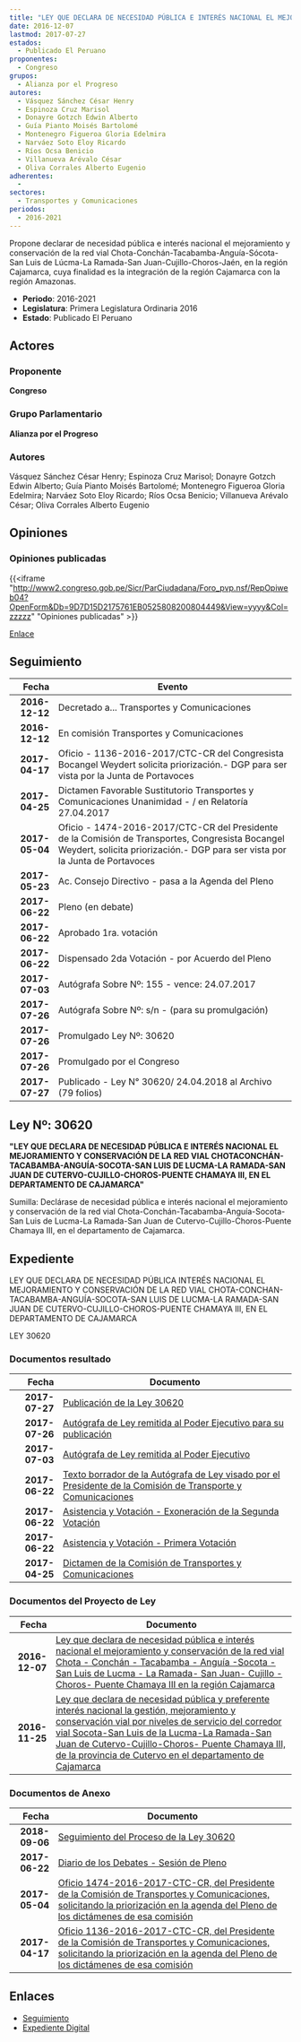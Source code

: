 ```yaml
---
title: "LEY QUE DECLARA DE NECESIDAD PÚBLICA E INTERÉS NACIONAL EL MEJORAMIENTO Y CONSERVACIÓN DE LA RED VIAL CHOTA-CONCHÁN-TACABAMBA-ANGUÍA-SOCOTA-SAN LUIS DE LÚCMA-LA RAMADA-SAN JUAN-CUJILLO-CHOROS-PUENTE CHAMAYA III EN LA REGIÓN CAJAMARCA"
date: 2016-12-07
lastmod: 2017-07-27
estados: 
  - Publicado El Peruano
proponentes: 
  - Congreso
grupos: 
  - Alianza por el Progreso
autores: 
  - Vásquez Sánchez César Henry
  - Espinoza Cruz Marisol
  - Donayre Gotzch Edwin Alberto
  - Guía Pianto Moisés Bartolomé
  - Montenegro Figueroa Gloria Edelmira
  - Narváez Soto Eloy Ricardo
  - Ríos Ocsa Benicio
  - Villanueva Arévalo César
  - Oliva Corrales Alberto Eugenio
adherentes: 
  - 
sectores: 
  - Transportes y Comunicaciones
periodos: 
  - 2016-2021
---
```


Propone declarar de necesidad pública e interés nacional el mejoramiento y conservación de la red vial Chota-Conchán-Tacabamba-Anguía-Sócota-San Luis de Lúcma-La Ramada-San Juan-Cujillo-Choros-Jaén, en la región Cajamarca, cuya finalidad es la integración de la región Cajamarca con la región Amazonas.

- **Periodo**: 2016-2021
- **Legislatura**: Primera Legislatura Ordinaria 2016
- **Estado**: Publicado El Peruano

## Actores

### Proponente

**Congreso**

### Grupo Parlamentario

**Alianza por el Progreso**

### Autores

Vásquez Sánchez César Henry; Espinoza Cruz Marisol; Donayre Gotzch Edwin Alberto; Guía Pianto Moisés Bartolomé; Montenegro Figueroa Gloria Edelmira; Narváez Soto Eloy Ricardo; Ríos Ocsa Benicio; Villanueva Arévalo César; Oliva Corrales Alberto Eugenio


## Opiniones

### Opiniones publicadas

{{<iframe "http://www2.congreso.gob.pe/Sicr/ParCiudadana/Foro_pvp.nsf/RepOpiweb04?OpenForm&Db=9D7D15D2175761EB0525808200804449&View=yyyy&Col=zzzzz" "Opiniones publicadas" >}}

[Enlace](http://www2.congreso.gob.pe/Sicr/ParCiudadana/Foro_pvp.nsf/RepOpiweb04?OpenForm&Db=9D7D15D2175761EB0525808200804449&View=yyyy&Col=zzzzz)

## Seguimiento

| Fecha | Evento |
|------:|--------|
| **2016-12-12** | Decretado a... Transportes y Comunicaciones|
| **2016-12-12** | En comisión Transportes y Comunicaciones|
| **2017-04-17** | Oficio - 1136-2016-2017/CTC-CR del Congresista Bocangel Weydert solicita priorización.- DGP para ser vista por la Junta de Portavoces|
| **2017-04-25** | Dictamen Favorable Sustitutorio Transportes y Comunicaciones Unanimidad - / en Relatoría 27.04.2017|
| **2017-05-04** | Oficio - 1474-2016-2017/CTC-CR del Presidente de la Comisión de Transportes, Congresista Bocangel Weydert, solicita priorización.- DGP para ser vista por la Junta de Portavoces|
| **2017-05-23** | Ac. Consejo Directivo - pasa a la Agenda del Pleno|
| **2017-06-22** | Pleno (en debate)|
| **2017-06-22** | Aprobado 1ra. votación|
| **2017-06-22** | Dispensado 2da Votación - por Acuerdo del Pleno|
| **2017-07-03** | Autógrafa Sobre Nº: 155 - vence: 24.07.2017|
| **2017-07-26** | Autógrafa Sobre Nº: s/n - (para su promulgación)|
| **2017-07-26** | Promulgado Ley Nº: 30620|
| **2017-07-26** | Promulgado por el Congreso|
| **2017-07-27** | Publicado - Ley N° 30620/ 24.04.2018 al Archivo (79 folios)|

## Ley Nº: 30620

**"LEY QUE DECLARA DE NECESIDAD PÚBLICA E INTERÉS NACIONAL EL MEJORAMIENTO Y CONSERVACIÓN DE LA RED VIAL CHOTACONCHÁN-TACABAMBA-ANGUÍA-SOCOTA-SAN LUIS DE LUCMA-LA RAMADA-SAN JUAN DE CUTERVO-CUJILLO-CHOROS-PUENTE CHAMAYA III, EN EL DEPARTAMENTO DE CAJAMARCA"**

Sumilla: Declárase de necesidad pública e interés nacional el mejoramiento y conservación de la red vial Chota-Conchán-Tacabamba-Anguía-Socota-San Luis de Lucma-La Ramada-San Juan de Cutervo-Cujillo-Choros-Puente Chamaya III, en el departamento de Cajamarca.


## Expediente

LEY QUE DECLARA DE NECESIDAD PÚBLICA INTERÉS NACIONAL EL MEJORAMIENTO Y CONSERVACIÓN DE LA RED VIAL CHOTA-CONCHAN-TACABAMBA-ANGUÍA-SOCOTA-SAN LUIS DE LUCMA-LA RAMADA-SAN JUAN DE CUTERVO-CUJILLO-CHOROS-PUENTE CHAMAYA III, EN EL DEPARTAMENTO DE CAJAMARCA

LEY 30620


### Documentos resultado

| Fecha | Documento |
|------:|--------|
| **2017-07-27** | [Publicación de la Ley 30620](http://www.leyes.congreso.gob.pe/Documentos/2016_2021/ADLP/Normas_Legales/30620-LEY.pdf) |
| **2017-07-26** | [Autógrafa de Ley remitida al Poder Ejecutivo para su publicación](http://www.leyes.congreso.gob.pe/Documentos/2016_2021/ADLP/Texto_Aprobado/AU0068520170726.pdf) |
| **2017-07-03** | [Autógrafa de Ley remitida al Poder Ejecutivo](http://www.leyes.congreso.gob.pe/Documentos/2016_2021/Autografas/Ley_y_de_Resolucion_Legislativa/AU0068520170703.PDF) |
| **2017-06-22** | [Texto borrador de la Autógrafa de Ley visado por el Presidente de la Comisión de Transporte y Comunicaciones](http://www.leyes.congreso.gob.pe/Documentos/2016_2021/Texto_Borrador_de_Autografa/BAU0068520170622.pdf) |
| **2017-06-22** | [Asistencia y Votación - Exoneración de la Segunda Votación](http://www.leyes.congreso.gob.pe/Documentos/2016_2021/Asistencia_y_Votacion/Proyectos_de_Ley/Exoneracion_de_Segunda_Votacion/ESV0068520170622.pdf) |
| **2017-06-22** | [Asistencia y Votación - Primera Votación](http://www.leyes.congreso.gob.pe/Documentos/2016_2021/Asistencia_y_Votacion/Proyectos_de_Ley/AV0068520170622..pdf) |
| **2017-04-25** | [Dictamen de la Comisión de Transportes y Comunicaciones](http://www.leyes.congreso.gob.pe/Documentos/2016_2021/Dictamenes/Proyectos_de_Ley/00685DC23MAY20170425..pdf) |

### Documentos del Proyecto de Ley

| Fecha | Documento |
|------:|--------|
| **2016-12-07** | [Ley que declara de necesidad pública e interés nacional el mejoramiento y conservación de la red vial Chota - Conchán - Tacabamba - Anguía -Socota - San Luis de Lucma - La Ramada- San Juan- Cujillo - Choros- Puente Chamaya III en la región Cajamarca](http://www.leyes.congreso.gob.pe/Documentos/2016_2021/Proyectos_de_Ley_y_de_Resoluciones_Legislativas/PL0074520161207.pdf) |
| **2016-11-25** | [Ley que declara de necesidad pública y preferente interés nacional la gestión, mejoramiento y conservación vial por niveles de servicio del corredor vial Socota-San Luis de la Lucma-La Ramada-San Juan de Cutervo-Cujillo-Choros- Puente Chamaya III, de la provincia de Cutervo en el departamento de Cajamarca](http://www.leyes.congreso.gob.pe/Documentos/2016_2021/Proyectos_de_Ley_y_de_Resoluciones_Legislativas/PL0068520161125.pdf) |

### Documentos de Anexo

| Fecha | Documento |
|------:|--------|
| **2018-09-06** | [Seguimiento del Proceso de la Ley 30620](http://www.leyes.congreso.gob.pe/Documentos/2016_2021/Seguimiento_de_Proyectos_de_Ley/00685PL20180906.pdf) |
| **2017-06-22** | [Diario de los Debates - Sesión de Pleno](http://www2.congreso.gob.pe/Sicr/DiarioDebates/Publicad.nsf/SesionesPleno/05256D6E0073DFE90525814800610048/$FILE/SLO-2016-17A.pdf) |
| **2017-05-04** | [Oficio 1474-2016-2017-CTC-CR, del Presidente de la Comisión de Transportes y Comunicaciones, solicitando la priorización en la agenda del Pleno de los dictámenes de esa comisión](http://www.leyes.congreso.gob.pe/Documentos/2016_2021/Oficios/Comisiones_Ordinarias/OFICIO-1474-2016-2017-CTC-CR.pdf) |
| **2017-04-17** | [Oficio 1136-2016-2017-CTC-CR, del Presidente de la Comisión de Transportes y Comunicaciones, solicitando la priorización en la agenda del Pleno de los dictámenes de esa comisión](http://www.leyes.congreso.gob.pe/Documentos/2016_2021/Oficios/Comisiones_Ordinarias/OFICIO-1136-2016-2017-CTC-CR.pdf) |

## Enlaces 

- [Seguimiento](http://www2.congreso.gob.pehttp://www2.congreso.gob.pe/Sicr/TraDocEstProc/CLProLey2016.nsf/f7fff46988ca05b1052578e100829cc7/137590144abf226605258084004ea81a?OpenDocument)
- [Expediente Digital](http://www2.congreso.gob.pehttp://www2.congreso.gob.pe/Sicr/TraDocEstProc/CLProLey2016.nsf/f7fff46988ca05b1052578e100829cc7/137590144abf226605258084004ea81a?OpenDocument&Click=05257FB7005EB655.eb71d0cf91d8294e05256cdf006b5706/$Body/0.1C6C)
